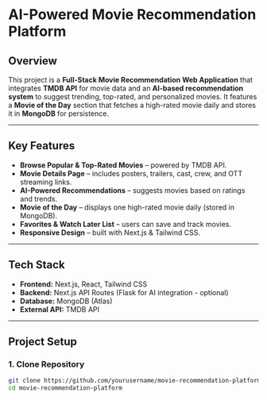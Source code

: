 # AI-Powered Movie Recommendation Platform

## Overview
This project is a **Full-Stack Movie Recommendation Web Application** that integrates **TMDB API** for movie data and an **AI-based recommendation system** to suggest trending, top-rated, and personalized movies. It features a **Movie of the Day** section that fetches a high-rated movie daily and stores it in **MongoDB** for persistence.

---

## Key Features
- **Browse Popular & Top-Rated Movies** – powered by TMDB API.
- **Movie Details Page** – includes posters, trailers, cast, crew, and OTT streaming links.
- **AI-Powered Recommendations** – suggests movies based on ratings and trends.
- **Movie of the Day** – displays one high-rated movie daily (stored in MongoDB).
- **Favorites & Watch Later List** – users can save and track movies.
- **Responsive Design** – built with Next.js & Tailwind CSS.

---

## Tech Stack
- **Frontend:** Next.js, React, Tailwind CSS  
- **Backend:** Next.js API Routes (Flask for AI integration - optional)  
- **Database:** MongoDB (Atlas)  
- **External API:** TMDB API  

---

## Project Setup

### 1. Clone Repository
```bash
git clone https://github.com/yourusername/movie-recommendation-platform.git
cd movie-recommendation-platform
